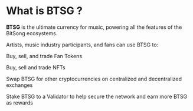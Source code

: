 # What is BTSG ?

**BTSG** is the ultimate currency for music, powering all the features of the BitSong ecosystems.

Artists, music industry participants, and fans can use BTSG to:

Buy, sell, and trade Fan Tokens&#x20;

Buy, sell and trade NFTs&#x20;

Swap BTSG for other cryptocurrencies on centralized and decentralized exchanges&#x20;

Stake BTSG to a Validator to help secure the network and earn more BTSG as rewards
